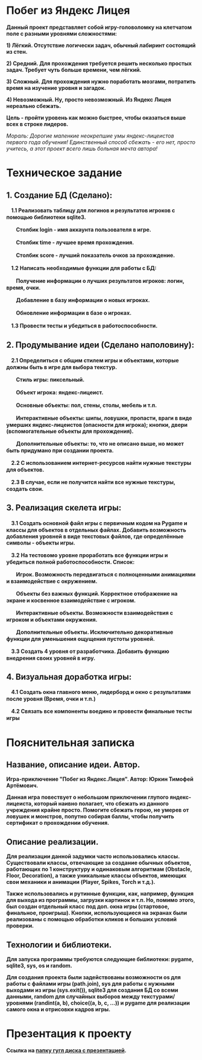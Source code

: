 # Побег из Яндекс Лицея
**Данный проект представляет собой игру-головоломку на клетчатом поле с разными уровнями сложностями:**

**1) Лёгкий. Отсутствие логически задач, обычный лабиринт состоящий из стен.**

**2) Средний. Для прохождения требуется решить несколько простых задач. Требует чуть больше времени, чем лёгкий.**

**3) Сложный. Для прохождения нужно поработать мозгами, потратить время на изучение уровня и загадок.**

**4) Невозможный. Ну, просто невозможный. Из Яндекс Лицея нереально сбежать.**

**Цель - пройти уровень как можно быстрее, чтобы оказаться выше всех в строке лидеров.**

*Мораль: Дорогие маленкие неокрепшие умы яндекс-лицеистов первого года обучения! Единственный способ сбежать - его нет, просто учитесь, а этот проект всего лишь больная мечта автора!*

# Техническое задание
## **1. Создание БД (Сделано):**

ㅤ**1.1 Реализовать таблицу для логинов и результатов игроков с помощью библиотеки sqlite3.**

ㅤㅤ**Столбик login - имя аккаунта пользователя в игре.**

ㅤㅤ**Столбик time - лучшее время прохождения.**

ㅤㅤ**Столбик score - лучший показатель очков за прохождение.**

ㅤ**1.2 Написать необходимые функции для работы с БД:**

ㅤㅤ**Получение информации о лучших результатов игроков: логин, время, очки.**

ㅤㅤ**Добавление в базу информации о новых игроках.**

ㅤㅤ**Обновление информации в базе о игроках.**

ㅤ**1.3 Провести тесты и убедиться в работоспособности.**

## **2. Продумывание идеи (Сделано наполовину):**

ㅤ**2.1 Определиться с общим стилем игры и объектами, которые должны быть в игре для выбора текстур.**

ㅤㅤ**Стиль игры: пиксельный.**

ㅤㅤ**Объект игрока: яндекс-лицеист.**

ㅤㅤ**Основные объекты: пол, стены, столы, мебель и т.п.**

ㅤㅤ**Интерактивные объекты: шипы, ловушки, пропасти, враги в виде умерших яндекс-лицеистов (опасности для игрока); кнопки, двери (вспомогательные объекты для прохождения).**

ㅤㅤ**Дополнительные объекты: то, что не описано выше, но может быть придумано при создании проекта.**

ㅤ**2.2 С использованием интернет-ресурсов найти нужные текстуры для объектов.**

ㅤ**2.3 В случае, если не получится найти все нужные текстуры, создать свои.**

## **3. Реализация скелета игры:**

ㅤ**3.1 Создать основной файл игры с первичным кодом на Pygame и классы для объектов в отдельных файлах. Добавить возможность добавления уровней в виде текстовых файлов, где определённые символы - объекты игры.**

ㅤ**3.2 На тестовомо уровне проработать все функции игры и убедиться полной работоспособности. Список:**

ㅤㅤ**Игрок. Возможность передвигаться с полноценными анимациями и взаимодействие с окружением.**

ㅤㅤ**Объекты без важных функций. Корректное отображение на экране и косвенное взаимодействие с игроком.**

ㅤㅤ**Интерактивные объекты. Возможности взаимодействия с игроком и объектами окружения.**

ㅤㅤ**Дополнительные объекты. Исключительно декоративные функции для уменьшения ощущения пустоты уровней.**

ㅤ**3.3 Создать 4 уровня от разработчика. Добавить функцию внедрения своих уровней в игру.**

## **4. Визуальная доработка игры:**

ㅤ**4.1 Создать окна главного меню, лидерборд и окно с результатами после уровня (Время, очки и т.п.)**

ㅤ**4.2 Связать все компоненты воедино и провести финальные тесты игры**

# Пояснительная записка

## **Название, описание идеи. Автор.**

**Игра-приключение "Побег из Яндекс.Лицея". Автор: Юркин Тимофей Артёмович.**

**Данная игра повествует о небольшом приключении глупого яндекс-лицеиста, который наивно полагает, что сбежать из данного учреждения крайне просто. Помогите сбежать герою, не умерев от ловушек и монстров, попутно собирая баллы, чтобы получить сертификат о прохождении обучения.**

## **Описание реализации.**

**Для реализации данной задумки часто использовались классы. Существовали классы, отвечающие за создание обычных объектов, работающих по 1 конструктуру и одинаковым алгоритмам (Obstacle, Floor, Decoration), а также уникальные классы объектов, имеющих свои механики и анимации (Player, Spikes, Torch и т.д.).**

**Также использовались и рутинные функции, как, например, функция для выхода из программы, загрузки картинок и т.п. Но, помимо этого, был создан отдельный класс под доп. окна игры (стартовое, финальное, проигрыш). Кнопки, использующиеся на экранах были реализованы с помощью обработки кликов и больших условий проверки.**

## **Технологии и библиотеки.**

**Для запуска программы требуются следующие библиотеки: pygame, sqlite3, sys, os и random.**

**Для создания проекта были задействованы возможности os для работы с файлами игры (path.join), sys для работы с нужными выходами из игры (sys.exit()), sqlite3 для создания БД со всеми данными, random для случайных выборов между текстурами/уровнями (randint(a, b), choice((a, b, c, ...)) и pygame для реализации самого окна и отрисовки кадров игры.**

# Презентация к проекту
**Ссылка на [папку гугл диска с презентацией](https://drive.google.com/drive/folders/11c00BTAu031Xr33dMhj1YmRHIv69C472?usp=sharing).**
